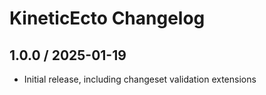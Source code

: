 # KineticEcto Changelog

## 1.0.0 / 2025-01-19

- Initial release, including changeset validation extensions
